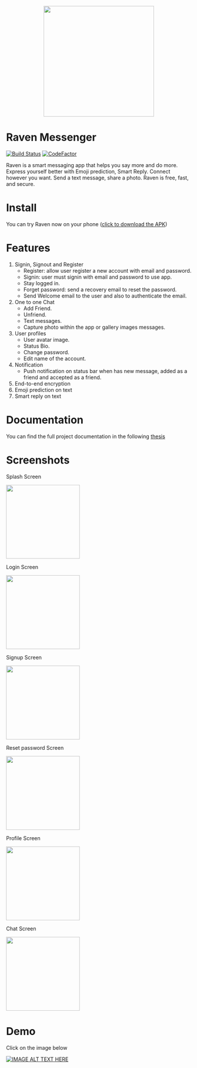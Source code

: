 <p align="center"> 
<img src="https://github.com/SabraTech/Bot-Assistant-Messenger/blob/master/DocData/Logo.png" width="300px">
</p>

# Raven Messenger

[![Build Status](https://travis-ci.com/SabraTech/Bot-Assistant-Messenger.svg?token=j6p6yigJthYN7GFd3EEY&branch=master)](https://travis-ci.com/SabraTech/Bot-Assistant-Messenger)
[![CodeFactor](https://www.codefactor.io/repository/github/sabratech/bot-assistant-messenger/badge)](https://www.codefactor.io/repository/github/sabratech/bot-assistant-messenger)

Raven is a smart messaging app that helps you say more and do more.
Express yourself better with Emoji prediction, Smart Reply.
Connect however you want. Send a text message, share a photo.
Raven is free, fast, and secure. 

# Install

You can try Raven now on your phone ([click to download the APK](https://github.com/SabraTech/Bot-Assistant-Messenger/blob/master/DocData/Raven-1.0.apk?raw=true))


# Features
1. Signin, Signout and Register
    - Register: allow user register a new account with email and password.
    - Signin: user must signin with email and password to use app.
    - Stay logged in.
    - Forget password: send a recovery email to reset the password.
    - Send Welcome email to the user and also to authenticate the email.
1. One to one Chat
    - Add Friend.
    - Unfriend.
    - Text messages.
    - Capture photo within the app or gallery images messages.
1. User profiles
    - User avatar image.
    - Status Bio.
    - Change password.
    - Edit name of the account.
1. Notification
    - Push notification on status bar when has new message, added as a friend and accepted as a friend.
1. End-to-end encryption
1. Emoji prediction on text
1. Smart reply on text


# Documentation
You can find the full project documentation in the following [thesis](https://drive.google.com/open?id=1LLqL7eC-qHemsBffHi_oZGxXleqGRnkY)


# Screenshots

Splash Screen

<img src="https://github.com/SabraTech/Bot-Assistant-Messenger/blob/master/DocData/splash-screen.png" width="200px"/>

Login Screen

<img src="https://github.com/SabraTech/Bot-Assistant-Messenger/blob/master/DocData/login-screen.png" width="200px"/>

Signup Screen

<img src="https://github.com/SabraTech/Bot-Assistant-Messenger/blob/master/DocData/signup-screen.png" width="200px"/>

Reset password Screen

<img src="https://github.com/SabraTech/Bot-Assistant-Messenger/blob/master/DocData/reset-screen.png" width="200px"/>

Profile Screen

<img src="https://github.com/SabraTech/Bot-Assistant-Messenger/blob/master/DocData/profile-screen.png" width="200px"/>

Chat Screen

<img src="https://github.com/SabraTech/Bot-Assistant-Messenger/blob/master/DocData/chat1-screen.png" width="200px"/>


# Demo

Click on the image below

[![IMAGE ALT TEXT HERE](https://github.com/SabraTech/Bot-Assistant-Messenger/blob/master/DocData/Demo.png)](https://drive.google.com/open?id=1j9CeCYL8Oo8Fmli-uCFBvy8wApqH-pZ1)